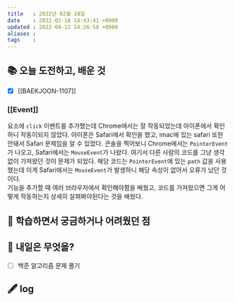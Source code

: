```yaml
---
title   : 2022년 02월 18일 
date    : 2022-02-18 14:43:41 +0900
updated : 2022-04-12 14:26:58 +0900
aliases : 
tags    : 
---
```

## 📚 오늘 도전하고, 배운 것
- [x] [[BAEKJOON-1107]]


### [[Event]]
요소에 `click` 이벤트를 추가했는데 Chrome에서는 잘 작동되었는데 아이폰에서 확인하니 작동이되지 않았다. 아이폰은 Safari에서 확인을 했고, imac에 있는 safari 또한 안돼서 Safari 문제임을 알 수 있었다. 콘솔을 찍어보니 Chrome에서는 `PointerEvent`가 나오고, Safari에서는 `MouseEvent`가 나왔다. 여기서 다른 사람의 코드를 그냥 생각없이 가져왔던 것이 문제가 되었다. 해당 코드는 `PointerEvent`에 있는 `path` 값을 사용했는데 이게 Safari에서는 `MouseEvent`가 발생하니 해당 속성이 없어서 오류가 났던 것이다.  
기능을 추가할 때 여러 브라우저에서 확인해야함을 배웠고, 코드를 가져왔으면 그게 어떻게 작동하는지 상세히 살펴봐야된다는 것을 배웠다.  

## 🤔 학습하면서 궁금하거나 어려웠던 점 


## 🌅 내일은 무엇을?
- [ ] 백준 알고리즘 문제 풀기

## 🖋 log

